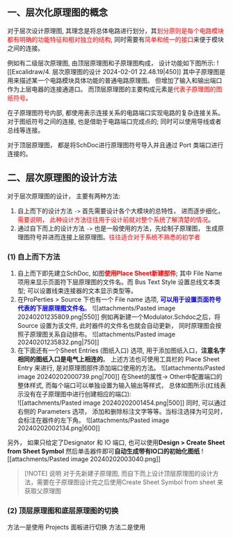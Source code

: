 ## 一、层次化原理图的概念
对于层次设计原理图, 其理念是将总体电路进行划分，其<mark style="background: transparent; color: red">划分原则是每个电路模块都有明确的功能特征和相对独立的结构</mark>, 同时需要有<mark style="background: transparent; color: red">简单和统一的接口</mark>来便于模块之间的连接。

例如有二级层次原理图,  由顶层原理图和子原理图构成， 设计功能如下图所示: 
![[Excalidraw/4. 层次原理图的设计 2024-02-01 22.48.19|450]]
其中子原理图是用来描述某一个电路模块具体功能的普通电路原理图。 但增加了输入和输出端口作为上层电器的连接通道口。
而顶层原理图的主要构成元素是<mark style="background: transparent; color: red">代表子原理图的图纸符号</mark>。

在子原理图符号内部,  都使用表示连接关系的电路端口实现电路的复杂连接关系。 
对于图纸符号之间的连接, 也是借助于电路端口完成点的; 同时可以使用导线或者总线等连接。 

对于顶层原理图， 都是将SchDoc进行原理图符号导入并且通过 Port 类端口进行连接的。

## 二、层次原理图的设计方法
对于层次原理图的设计， 主要有两种方法: 
1. 自上而下的设计方法  `->`  首先需要设计各个大模块的总特性， 进而逐步细化，<mark style="background: transparent; color: red">需要说明， 此种设计方法往往用于设计前就对整个系统了解清楚的情况</mark>。 
2. 通过自下而上的设计方法 `->` 也是一般使用的方法，先绘制子原理图， 生成原理图符号并进而连接上层原理图。<mark style="background: transparent; color: red">往往适合对于系统不熟悉的初学者</mark>

### (1) 自上而下方法
1. 自上而下即先建立SchDoc, 如图<b><mark style="background: transparent; color: red">使用Place Sheet新建部件</mark></b>; 其中  File Name 项用来显示页面符下层原理图的文件名。而 Bus Text Style 设置总线文本类型; 可以设置线束连接器的文本显示类型等。
2. 在ProPerties > Source 下也有一个 File name 选项, <b><mark style="background: transparent; color: blue">可以用于设置页面符号代表的下层原理图文件名</mark></b>。
![[attachments/Pasted image 20240201235809.png|550]]
例如再新建一个Modulator.Schdoc之后，将Source 设置为该文件, 此时器件的文件名也就会自动更新， 同时原理图会按照子原理图关系自动排布。
![[attachments/Pasted image 20240201235832.png|750]]
3. 在下面还有一个Sheet Entries (图纸入口) 选项, 用于添加图纸入口，**注意名字相同的图纸入口是电气上相连的**。 
上述方法也可使用工具栏的 Place Sheet Entry 来进行, 是对原理图部件添加端口使用的方法。 
![[attachments/Pasted image 20240202000739.png|700]]
在Sheet的属性-> Other中配置端口的整体样式, 而每个端口可以单独设置为输入输出等样式， 总体如图所示(红线表示没有在子原理图中进行创建相应的端口):  
![[attachments/Pasted image 20240202001454.png|500]]
同时, 可以通过右侧的 Parameters 选项， 添加和删除标注文字等等。当标注选择为可见时， 会标注在器件的左下角。
![[attachments/Pasted image 20240202002134.png|600]]

另外， 如果只给定了Designator 和 IO 端口, 也可以使用**Design > Create Sheet from Sheet Symbol** 然后单击器件即可**自动生成带有IO口的初始化图纸** 
![[attachments/Pasted image 20240202003040.png]]

> [!NOTE] 说明
> 对于先新建子原理图, 而自下而上设计顶层原理图的设计方法，需要在子原理图设计完之后使用Create Sheet Symbol from sheet 来获取父原理图

### (2) 顶层原理图和底层原理图的切换
方法一是使用 Projects 面板进行切换
方法二是使用 

